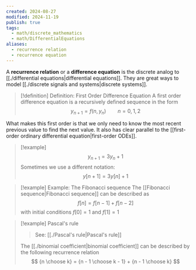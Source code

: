 ```yaml
---
created: 2024-08-27
modified: 2024-11-19
publish: true
tags:
  - math/discrete_mathematics
  - math/DifferentialEquations
aliases:
  - recurrence relation
  - recurrence equation
---
```

A **recurrence relation** or a **difference equation** is the discrete analog to [[./differential equations|differential equations]]. They are great ways to model [[./discrete signals and systems|discrete systems]].

> [!definition] Definition: First Order Difference Equation
> A first order difference equation is a recursively defined sequence in the form
> $$
> y_{n+1} = f(n, y_{n}) \qquad n = 0, 1, 2
> $$

What makes this first order is that we only need to know the most recent previous value to find the next value. It also has clear parallel to the [[first-order ordinary differential equation|first-order ODEs]].

> [!example]
> $$
> y_{n+1} = 3y_n + 1
> $$
> Sometimes we use a different notation:
> $$
> y[n + 1] = 3y[n] + 1
> $$

> [!example] Example: The Fibonacci sequence
> The [[Fibonacci sequence|Fibonacci sequence]] can be described as
> $$
> f[n] = f[n - 1] + f[n - 2]
> $$
> with initial conditions $f[0] = 1$ and $f[1] = 1$

> [!example] Pascal's rule
> > See: [[./Pascal's rule|Pascal's rule]]
> 
> The [[./binomial coefficient|binomial coefficient]] can be described by the following recurrence relation
> $$
> {n \choose k} = {n - 1 \choose k - 1} + {n - 1 \choose k}
> $$

